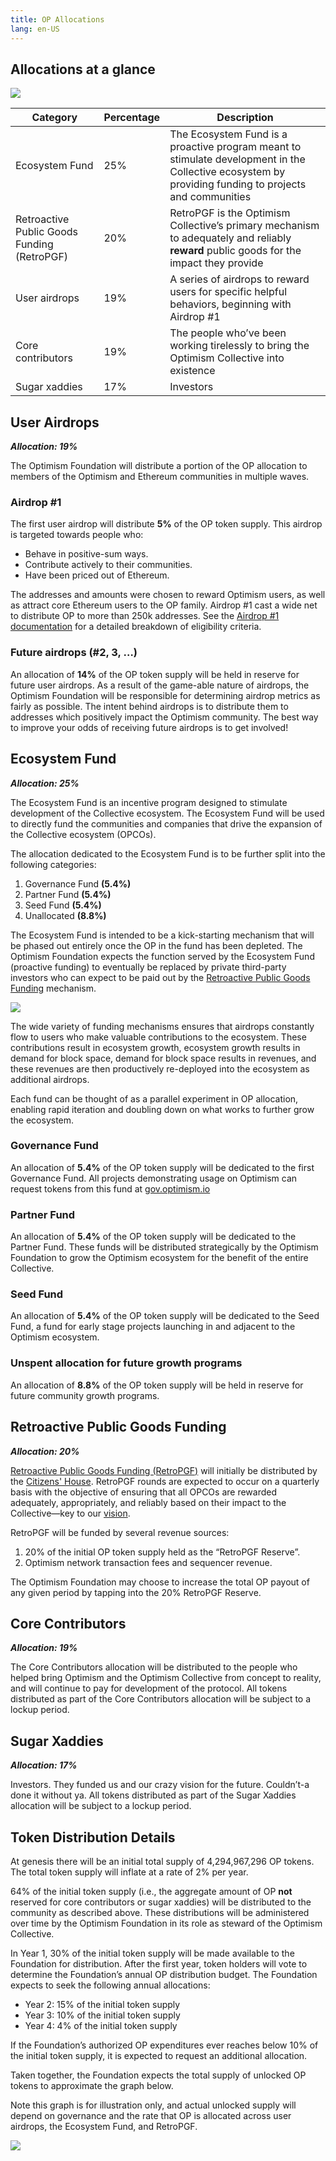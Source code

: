 ```yaml
---
title: OP Allocations
lang: en-US
---
```



## Allocations at a glance

![](../../assets/docs/governance/allocations/pie2.jpeg)

| Category | Percentage | Description |
| --- | --- | --- |
| Ecosystem Fund | 25% | The Ecosystem Fund is a proactive program meant to stimulate development in the Collective ecosystem by providing funding to projects and communities |
| Retroactive Public Goods Funding (RetroPGF) | 20% | RetroPGF is the Optimism Collective’s primary mechanism to adequately and reliably **reward** public goods for the impact they provide |
| User airdrops | 19% | A series of airdrops to reward users for specific helpful behaviors, beginning with Airdrop #1 |
| Core contributors | 19% | The people who’ve been working tirelessly to bring the Optimism Collective into existence |
| Sugar xaddies | 17% | Investors |



## User Airdrops

***Allocation: 19%***

The Optimism Foundation will distribute a portion of the OP allocation to members of the Optimism and Ethereum communities in multiple waves.

### Airdrop #1

The first user airdrop will distribute **5%** of the OP token supply. 
This airdrop is targeted towards people who:

- Behave in positive-sum ways.
- Contribute actively to their communities.
- Have been priced out of Ethereum.

The addresses and amounts were chosen to reward Optimism users, as well as attract core Ethereum users to the OP family. 
Airdrop #1 cast a wide net to distribute OP to more than 250k addresses. See the [Airdrop #1 documentation](airdrop-1.md) for a detailed breakdown of eligibility criteria.  

### Future airdrops (#2, 3, …)

An allocation of **14%** of the OP token supply will be held in reserve for future user airdrops. 
As a result of the game-able nature of airdrops, the Optimism Foundation will be responsible for determining airdrop metrics as fairly as possible. 
The intent behind airdrops is to distribute them to addresses which positively impact the Optimism community. 
The best way to improve your odds of receiving future airdrops is to get involved!

## Ecosystem Fund

***Allocation: 25%***

The Ecosystem Fund is an incentive program designed to stimulate development of the Collective ecosystem. 
The Ecosystem Fund will be used to directly fund the communities and companies that drive the expansion of the Collective ecosystem (OPCOs).

The allocation dedicated to the Ecosystem Fund is to be further split into the following categories:

1. Governance Fund **(5.4%)**
2. Partner Fund **(5.4%)**
3. Seed Fund **(5.4%)**
4. Unallocated **(8.8%)**

The Ecosystem Fund is intended to be a kick-starting mechanism that will be phased out entirely once the OP in the fund has been depleted. 
The Optimism Foundation expects the function served by the Ecosystem Fund (proactive funding) to eventually be replaced by private third-party investors who can expect to be paid out by the [Retroactive Public Goods Funding](https://medium.com/ethereum-optimism/retroactive-public-goods-funding-33c9b7d00f0c) mechanism.

![](../../assets/docs/governance/allocations/ecosystem_fund_process.jpeg)

The wide variety of funding mechanisms ensures that airdrops constantly flow to users who make valuable contributions to the ecosystem. 
These contributions result in ecosystem growth,  ecosystem growth results in demand for block space, demand for block space results in revenues, and these revenues are then productively re-deployed into the ecosystem as additional airdrops.

Each fund can be thought of as a parallel experiment in OP allocation, enabling rapid iteration and doubling down on what works to further grow the ecosystem.

### Governance Fund

An allocation of **5.4%** of the OP token supply will be dedicated to the first Governance Fund. 
All projects demonstrating usage on Optimism can request tokens from this fund at [gov.optimism.io](gov.optimism.io)

### Partner Fund

An allocation of **5.4%** of the OP token supply will be dedicated to the Partner Fund. 
These funds will be distributed strategically by the Optimism Foundation to grow the Optimism ecosystem for the benefit of the entire Collective.

### Seed Fund

An allocation of **5.4%** of the OP token supply will be dedicated to the Seed Fund, a fund for early stage projects launching in and adjacent to the Optimism ecosystem. 

### Unspent allocation for future growth programs

An allocation of **8.8%** of the OP token supply will be held in reserve for future community growth programs.

## Retroactive Public Goods Funding

***Allocation: 20%***

[Retroactive Public Goods Funding (RetroPGF)](https://medium.com/ethereum-optimism/retroactive-public-goods-funding-33c9b7d00f0c) will initially be distributed by the [Citizens' House](citizens-house.md). 
RetroPGF rounds are expected to occur on a quarterly basis with the objective of ensuring that all OPCOs are rewarded adequately, appropriately, and reliably based on their impact to the Collective—key to our [vision](https://optimism.io/vision).

RetroPGF will be funded by several revenue sources:

1. 20% of the initial OP token supply held as the “RetroPGF Reserve”.
1. Optimism network transaction fees and sequencer revenue.

The Optimism Foundation may choose to increase the total OP payout of any given period by tapping into the 20% RetroPGF Reserve.

## Core Contributors

***Allocation: 19%***

The Core Contributors allocation will be distributed to the people who helped bring Optimism and the Optimism Collective from concept to reality, and will continue to pay for development of the protocol. 
All tokens distributed as part of the Core Contributors allocation will be subject to a lockup period.

## Sugar Xaddies

***Allocation: 17%***

Investors. 
They funded us and our crazy vision for the future. 
Couldn’t-a done it without ya. 
All tokens distributed as part of the Sugar Xaddies allocation will be subject to a lockup period.


## Token Distribution Details

At genesis there will be an initial total supply of 4,294,967,296 OP tokens. 
The total token supply will inflate at a rate of 2% per year.

64% of the initial token supply (i.e., the aggregate amount of OP **not** reserved for core contributors or sugar xaddies) will be distributed to the community as described above. 
These distributions will be administered over time by the Optimism Foundation in its role as steward of the Optimism Collective.

In Year 1, 30% of the initial token supply will be made available to the Foundation for distribution. 
After the first year, token holders will vote to determine the Foundation’s annual OP distribution budget. 
The Foundation expects to seek the following annual allocations:

- Year 2: 15% of the initial token supply
- Year 3: 10% of the initial token supply
- Year 4: 4% of the initial token supply

If the Foundation’s authorized OP expenditures ever reaches below 10% of the initial token supply, it is expected to request an additional allocation.

Taken together, the Foundation expects the total supply of unlocked OP tokens to approximate the graph below.

Note this graph is for illustration only, and actual unlocked supply will depend on governance and the rate that OP is allocated across user airdrops, the Ecosystem Fund, and RetroPGF.

![](../../assets/docs/governance/allocations/alloc-by-time.png)
